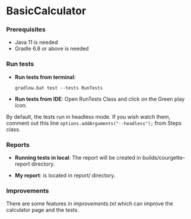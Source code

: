 # BasicCalculator


### Prerequisites
* Java 11 is needed
* Gradle 6.8 or above is needed

### Run tests

* **Run tests from terminal**:
  
  `gradlew.bat test --tests RunTests`
  

* **Run tests from IDE**: Open RunTests Class and click on the Green play icon.

By default, the tests run in headless mode. If you wish watch them, comment out this line 
`options.addArguments("--headless");` from Steps class.

### Reports
* **Running tests in local**:
The report will be created in builds/courgette-report directory.

* **My report**: is located in report/ directory.

### Improvements
There are some features in *improvements.txt* which can improve the calculator page and the tests.

  

